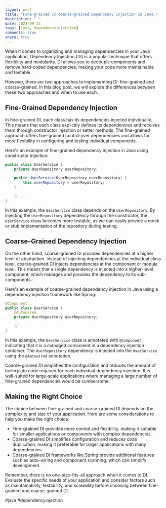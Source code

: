 ```yaml
---
layout: post
title: "Fine-grained vs coarse-grained Dependency Injection in Java."
description: " "
date: 2023-09-23
tags: [java, dependencyinjection]
comments: true
share: true
---
```


When it comes to organizing and managing dependencies in your Java application, Dependency Injection (DI) is a popular technique that offers flexibility and modularity. DI allows you to decouple components and remove hard-coded dependencies, making your code more maintainable and testable.

However, there are two approaches to implementing DI: fine-grained and coarse-grained. In this blog post, we will explore the differences between these two approaches and when to use each.

## Fine-Grained Dependency Injection

In fine-grained DI, each class has its dependencies injected individually. This means that each class explicitly defines its dependencies and receives them through constructor injection or setter methods. The fine-grained approach offers fine-grained control over dependencies and allows for more flexibility in configuring and testing individual components.

Here's an example of fine-grained dependency injection in Java using constructor injection:

```java
public class UserService {
    private UserRepository userRepository;

    public UserService(UserRepository userRepository) {
        this.userRepository = userRepository;
    }

    // ...
}
```

In this example, the `UserService` class depends on the `UserRepository`. By injecting the `UserRepository` dependency through the constructor, the `UserService` class becomes more testable, as we can easily provide a mock or stub implementation of the repository during testing.

## Coarse-Grained Dependency Injection

On the other hand, coarse-grained DI provides dependencies at a higher level of abstraction. Instead of injecting dependencies at the individual class level, coarse-grained DI injects dependencies at the component or module level. This means that a single dependency is injected into a higher-level component, which manages and provides the dependency to its sub-components.

Here's an example of coarse-grained dependency injection in Java using a dependency injection framework like Spring:

```java
@Component
public class UserService {
    @Autowired
    private UserRepository userRepository;

    // ...
}
```

In this example, the `UserService` class is annotated with `@Component`, indicating that it is a managed component in a dependency injection container. The `UserRepository` dependency is injected into the `UserService` using the `@Autowired` annotation.

Coarse-grained DI simplifies the configuration and reduces the amount of boilerplate code required for each individual dependency injection. It is well-suited for large-scale applications where managing a large number of fine-grained dependencies would be cumbersome.

## Making the Right Choice

The choice between fine-grained and coarse-grained DI depends on the complexity and size of your application. Here are some considerations to help you make the right choice:

- Fine-grained DI provides more control and flexibility, making it suitable for smaller applications or components with complex dependencies.
- Coarse-grained DI simplifies configuration and reduces code duplication, making it preferable for larger applications with many dependencies.
- Coarse-grained DI frameworks like Spring provide additional features such as auto-wiring and component scanning, which can simplify development.

Remember, there is no one-size-fits-all approach when it comes to DI. Evaluate the specific needs of your application and consider factors such as maintainability, testability, and scalability before choosing between fine-grained and coarse-grained DI.

#java #dependencyinjection
